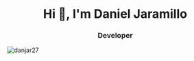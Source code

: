 <h1 align="center">Hi 👋, I'm Daniel Jaramillo</h1>
<h3 align="center">Developer</h3>

<img src="https://komarev.com/ghpvc/?username=danjar27&label=Profile%20views&color=0e75b6&style=flat" alt="danjar27" />
